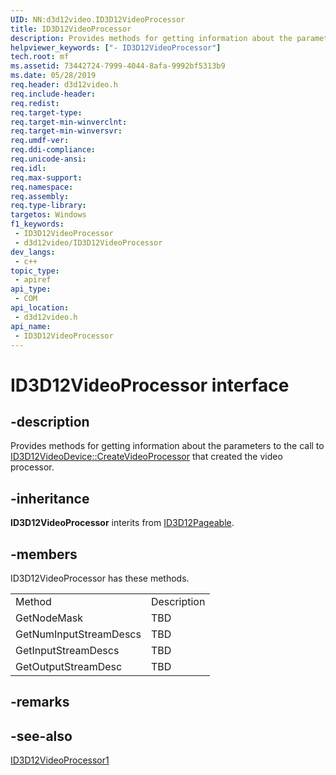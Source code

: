 ```yaml
---
UID: NN:d3d12video.ID3D12VideoProcessor
title: ID3D12VideoProcessor
description: Provides methods for getting information about the parameters to the call to ID3D12VideoDevice::CreateVideoProcessor that created the video processor.
helpviewer_keywords: ["- ID3D12VideoProcessor"]
tech.root: mf
ms.assetid: 73442724-7999-4044-8afa-9992bf5313b9
ms.date: 05/28/2019
req.header: d3d12video.h
req.include-header: 
req.redist: 
req.target-type: 
req.target-min-winverclnt: 
req.target-min-winversvr: 
req.umdf-ver: 
req.ddi-compliance: 
req.unicode-ansi: 
req.idl: 
req.max-support: 
req.namespace: 
req.assembly: 
req.type-library: 
targetos: Windows
f1_keywords:
 - ID3D12VideoProcessor
 - d3d12video/ID3D12VideoProcessor
dev_langs:
 - c++
topic_type:
 - apiref
api_type:
 - COM
api_location:
 - d3d12video.h
api_name:
 - ID3D12VideoProcessor
---
```


# ID3D12VideoProcessor interface


## -description

Provides methods for getting information about the parameters to the call to [ID3D12VideoDevice::CreateVideoProcessor](nf-d3d12video-id3d12videodevice-createvideoprocessor.md) that created the video processor.

## -inheritance

**ID3D12VideoProcessor** interits from [ID3D12Pageable](https://docs.microsoft.com/windows/desktop/api/d3d12/nn-d3d12-id3d12pageable).

## -members

<p>ID3D12VideoProcessor has these methods.</p>
<table>
	<tr>
		<td>Method</td>
		<td>Description</td>
	</tr>
	<tr>
		<td>GetNodeMask</td>
		<td>TBD</td>
	</tr>
	<tr>
		<td>GetNumInputStreamDescs</td>
		<td>TBD</td>
	</tr>
	<tr>
		<td>GetInputStreamDescs</td>
		<td>TBD</td>
	</tr>
	<tr>
		<td>GetOutputStreamDesc</td>
		<td>TBD</td>
	</tr>
</table>

## -remarks

## -see-also

[ID3D12VideoProcessor1](nn-d3d12video-id3d12videoprocessor1.md)

